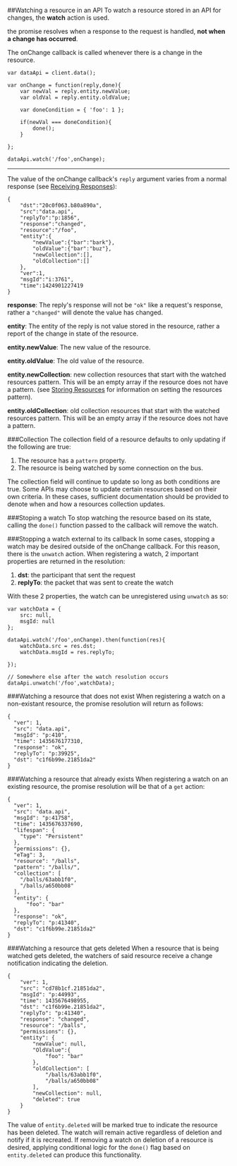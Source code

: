 ##Watching a resource in an API
To watch a resource stored in an API for changes, the **watch** action is used.

the promise resolves when a response to the request is handled, **not when a change has occurred**.

The onChange callback is called whenever there is a change in the resource.

```
var dataApi = client.data();

var onChange = function(reply,done){
    var newVal = reply.entity.newValue;
    var oldVal = reply.entity.oldValue;

    var doneCondition = { 'foo': 1 };

    if(newVal === doneCondition){
        done();
    }

};

dataApi.watch('/foo',onChange);
```

***

The value of the onChange callback's `reply` argument varies from a normal response (see 
[Receiving Responses](getting_started/api/api_responses.md)):

```
{
    "dst":"20c0f063.b80a890a",
    "src":"data.api",
    "replyTo":"p:1856",
    "response":"changed",
    "resource":"/foo",
    "entity":{
        "newValue":{"bar":"bark"},
        "oldValue":{"bar":"buz"},
        "newCollection":[],
        "oldCollection":[]
    },
    "ver":1,
    "msgId":"i:3761",
    "time":1424901227419
}
```

**response**: The reply's response will not be `"ok"` like a request's response, rather a `"changed"` will denote the
value has changed.

**entity**: The entity of the reply is not value stored in the resource, rather a report of the change in state of the resource.

**entity.newValue**: The new value of the resource.

**entity.oldValue**: The old value of the resource.

**entity.newCollection**: new collection resources that start with the watched resources pattern. This will be an empty
array if the resource does not have a pattern. (see  [Storing Resources](core_apis/common/storing.md) for information on
setting the resources pattern).

**entity.oldCollection**: old collection resources that start with the watched resources pattern. This will be an empty
array if the resource does not have a pattern.


###Collection
The collection field of a resource defaults to only updating if the following are true:

1.  The resource has a `pattern` property.
2.  The resource is being watched by some connection on the bus.
    
The collection field will continue to update so long as both conditions are true. Some APIs may choose to update 
certain resources based on their own criteria. In these cases, sufficient documentation should be provided to denote 
when and how a resources collection updates.

###Stoping a watch
To stop watching the resource based on its state, calling the `done()` function passed to the callback will remove
 the watch.

###Stopping a watch external to its callback
In some cases, stopping a watch may be desired outside of the onChange callback. For this reason, there is the `unwatch`
action. When registering a watch, 2 important properties are returned in the resolution:

1.  **dst**: the participant that sent the request
2.  **replyTo**: the packet that was sent to create the watch

With these 2 properties, the watch can be unregistered using `unwatch` as so:
```
var watchData = {
    src: null,
    msgId: null
};

dataApi.watch('/foo',onChange).then(function(res){
    watchData.src = res.dst;
    watchData.msgId = res.replyTo;
    
});

// Somewhere else after the watch resolution occurs
dataApi.unwatch('/foo',watchData);
```


###Watching a resource that does not exist
When registering a watch on a non-existant resource, the promise resolution will return as follows:
```
{
  "ver": 1,
  "src": "data.api",
  "msgId": "p:410",
  "time": 1435676177310,
  "response": "ok",
  "replyTo": "p:39925",
  "dst": "c1f6b99e.21851da2"
}
```

###Watching a resource that already exists
When registering a watch on an existing resource, the promise resolution will be that of a `get` action:
```
{
  "ver": 1,
  "src": "data.api",
  "msgId": "p:41758",
  "time": 1435676337690,
  "lifespan": {
    "type": "Persistent"
  },
  "permissions": {},
  "eTag": 3,
  "resource": "/balls",
  "pattern": "/balls/",
  "collection": [
    "/balls/63abb1f0",
    "/balls/a650bb08"
  ],
  "entity": {
      "foo": "bar"
  },
  "response": "ok",
  "replyTo": "p:41340",
  "dst": "c1f6b99e.21851da2"
}
```


###Watching a resource that gets deleted
When a resource that is being watched gets deleted, the watchers of said resource receive a change notification 
indicating the deletion.

```
{
    "ver": 1,
    "src": "cd78b1cf.21851da2",
    "msgId": "p:44993",
    "time": 1435676498955,
    "dst": "c1f6b99e.21851da2",
    "replyTo": "p:41340",
    "response": "changed",
    "resource": "/balls",
    "permissions": {},
    "entity": {
        "newValue": null,
        "OldValue":{
            "foo": "bar"
        },
        "oldCollection": [
            "/balls/63abb1f0",
            "/balls/a650bb08"
        ],
        "newCollection": null,
        "deleted": true
    }
}
```

The value of `entity.deleted` will be marked true to indicate the resource has been deleted. The watch will remain active
regardless of deletion and notify if it is recreated. If removing a watch on deletion of a resource is desired, applying
conditional logic for the `done()` flag based on `entity.deleted` can produce this functionality.